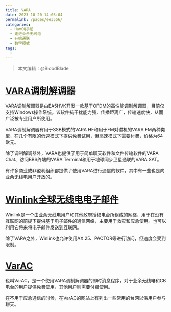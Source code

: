 ```yaml
---
title: VARA
date: 2023-10-20 14:03:04
permalink: /pages/ee3556/
categories:
  - HamCQ手册
  - 走进业余无线电
  - 开始通联
  - 数字模式
tags:
  - 
---
```

> 本文编辑：@BloodBlade

# [VARA调制解调器](https://rosmodem.wordpress.com/)

VARA调制解调器是由EA5HVK开发一款基于OFDM的高性能调制解调器，目前仅支持Windows操作系统。该软件抗干扰能力强，传播距离广，传输速度快，从而广泛被专业用户所使用。

VARA调制解调器有用于SSB模式的VARA HF和用于FM对讲机的VARA FM两种类型，在几个有限的低速模式下提供免费试用，但高速模式下需要付费，价格为64欧元。

除了调制解调器外，VARA也提供了用于简单聊天软件和文件传输软件的VARA Chat、访问BBS终端的VARA Terminal和用于地球同步卫星通联的VARA SAT。

有许多商业或非盈利组织都提供了使用VARA进行通信的软件，其中有一些也是向业余无线电用户开放的。

# [Winlink全球无线电电子邮件](https://winlink.org)

Winlink是一个由业余无线电用户和其他政府授权电台所组成的网络，用于在没有互联网的前提下提供基于电子邮件的通信网络，主要用于救灾和应急使用。也可以利用它将来将电子邮件发送到互联网。

除了VARA之外，Winlink也允许使用AX.25、PACTOR等进行访问，但速度会受到限制。

# [VarAC](https://www.varac-hamradio.com)

也叫VarAC，是一个使用VARA调制解调器的即时消息程序，对于业余无线电和CB电台的用户提供免费使用，其他用户则需要付费使用。

在不用于应急通信的时候，在VarAC的网站上有列出一些常用的台网以供用户参与聊天。